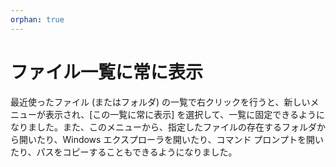 ```yaml
---
orphan: true
---
```

# ファイル一覧に常に表示

最近使ったファイル (またはフォルダ) の一覧で右クリックを行うと、新しいメニューが表示され、\[この一覧に常に表示\] を選択して、一覧に固定できるようになりました。また、このメニューから、指定したファイルの存在するフォルダから開いたり、Windows エクスプローラを開いたり、コマンド プロンプトを開いたり、パスをコピーすることもできるようになりました。

